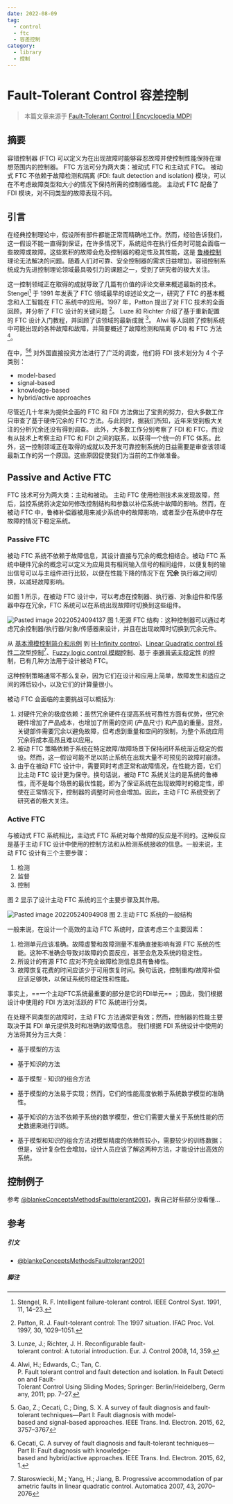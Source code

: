 ```yaml
---
date: 2022-08-09
tag:
  - control
  - ftc
  - 容差控制
category:
  - library
  - 控制
---
```



# Fault-Tolerant Control 容差控制

> 本篇文章来源于 [Fault-Tolerant Control | Encyclopedia MDPI](https://encyclopedia.pub/entry/2328)

## 摘要

容错控制器 (FTC) 可以定义为在出现故障时能够容忍故障并使控制性能保持在理想范围内的控制器。
FTC 方法可分为两大类：被动式 FTC 和主动式 FTC。
被动式 FTC 不依赖于故障检测和隔离 (FDI: fault detection and isolation) 模块，可以在不考虑故障类型和大小的情况下保持所需的控制器性能。
主动式 FTC 配备了 FDI 模块，对不同类型的故障表现不同。

## 引言

在经典控制理论中，假设所有部件都能正常而精确地工作。然而，经验告诉我们，这一假设不能一直得到保证，在许多情况下，系统组件在执行任务时可能会面临一些故障或故障。这些累积的故障会危及控制器的稳定性及其性能，这是 [鲁棒控制](.//) 理论无法解决的问题。随着人们对可靠、安全控制器的需求日益增加，容错控制系统成为先进控制理论领域最具吸引力的课题之一，受到了研究者的极大关注。

这一控制领域正在取得的成就导致了几篇有价值的评论文章来概述最新的技术。
Stengel[^1] 于 1991 年发表了 FTC 领域最早的综述论文之一，研究了 FTC 的基本概念和人工智能在 FTC 系统中的应用。1997 年，Patton 提出了对 FTC 技术的全面回顾，并分析了 FTC 设计的关键问题 [^2]。
Luze 和 Richter 介绍了基于重新配置的 FTC 设计入门教程，并回顾了该领域的最新成就 [^3]。
Alwi 等人回顾了控制系统中可能出现的各种故障和故障，并简要概述了故障检测和隔离 (FDI) 和 FTC 方法 [^4]。

在中，[^5][^6] 对外国直接投资方法进行了广泛的调查，他们将 FDI 技术划分为 4 个子类别：

- model-based
- signal-based
- knowledge-based
- hybrid/active approaches

尽管近几十年来为提供全面的 FTC 和 FDI 方法做出了宝贵的努力，但大多数工作只审查了基于硬件冗余的 FTC 方法。与此同时，据我们所知，近年来受到极大关注的分析冗余还没有得到调查。
此外，大多数工作分别考察了 FDI 和 FTC，而没有从技术上考察主动 FTC 和 FDI 之间的联系，以获得一个统一的 FTC 体系。此外，这一控制领域正在取得的成就以及开发可靠控制系统的日益需要是审查该领域最新工作的另一个原因。这些原因促使我们为当前的工作做准备。

## Passive and Active FTC

FTC 技术可分为两大类：主动和被动。
主动 FTC 使用检测技术来发现故障，然后，监控系统将决定如何修改控制结构和参数以补偿系统中故障的影响。然而，在被动 FTC 中，鲁棒补偿器被用来减少系统中的故障影响，或者至少在系统中存在故障的情况下稳定系统。

### Passive FTC

被动 FTC 系统不依赖于故障信息，其设计直接与冗余的概念相结合。被动 FTC 系统中硬件冗余的概念可以定义为应用具有相同输入信号的相同组件，以便复制的输出信号可以与主组件进行比较，以便在性能下降的情况下在 **冗余** 执行器之间切换，以减轻故障影响。

如图 1 所示，在被动 FTC 设计中，可以考虑在控制器、执行器、对象组件和传感器中存在冗余，FTC 系统可以在系统出现故障时切换到这些组件。

![Pasted image 20220524094137](./assets/Pasted-image-20220524094137.png)
图 1.无源 FTC 结构：这种控制器可以通过考虑冗余控制器/执行器/对象/传感器来设计，并且在出现故障时切换到冗余元件。

从 [基本滑模控制简介和示例](./非线性控制/滑模控制/基本滑模控制简介和示例.md) 到 [H-Infinity control](./H-Infinity-control.md)、[Linear Quadratic control 线性二次型控制](./Linear-Quadratic-control-线性二次型控制.md)[^7]、[Fuzzy logic control 模糊控制](./Fuzzy-logic-control-模糊控制.md)、基于 [李雅普诺夫稳定性](./李雅普诺夫稳定性.md) 的控制，已有几种方法用于设计被动 FTC。

这种控制策略通常不那么复杂，因为它们在设计和应用上简单，故障发生和适应之间的滞后较小，以及它们的计算量很小。

被动 FTC 会面临的主要挑战可以概括为:
1. 对硬件冗余的极度依赖：虽然冗余硬件在提高系统可靠性方面有优势，但冗余硬件增加了产品成本，也增加了所需的空间 (产品尺寸) 和产品的重量。显然，关键部件需要冗余以避免故障，但考虑到重量和空间的限制，为整个系统应用冗余将成本高昂且难以应用。
2. 被动 FTC 策略依赖于系统在特定故障/故障场景下保持闭环系统渐近稳定的假设。然而，这一假设可能不足以防止系统在出现大量不可预见的故障时崩溃。
3. 由于在被动 FTC 设计中，需要同时考虑正常和故障情况，在性能方面，它们比主动 FTC 设计更为保守。换句话说，被动 FTC 系统关注的是系统的鲁棒性，而不是每个场景的最优性能，即为了保证系统在出现故障时的稳定性，即使在正常情况下，控制器的调整时间也会增加。因此，主动 FTC 系统受到了研究者的极大关注。

### Active FTC

与被动式 FTC 系统相比，主动式 FTC 系统对每个故障的反应是不同的。这种反应是基于主动 FTC 设计中使用的控制方法和从检测系统接收的信息。一般来说，主动 FTC 设计有三个主要步骤：
1. 检测
2. 监督
3. 控制

图 2 显示了设计主动 FTC 系统的三个主要步骤及其作用。

![Pasted image 20220524094908](./assets/Pasted-image-20220524094908.png)
图 2.主动 FTC 系统的一般结构

一般来说，在设计一个高效的主动 FTC 系统时，应该考虑三个主要因素：
1. 检测单元应该准确。故障虚警和故障测量不准确直接影响有源 FTC 系统的性能。这种不准确会导致对故障的负面反应，甚至会危及系统的稳定性。
2. 所设计的有源 FTC 应对不完全故障检测信息具有鲁棒性。
3. 故障恢复花费的时间应该少于可用恢复时间。换句话说，控制重构/故障补偿应该足够快，以保证系统的稳定性和性能。

事实上，==一个主动FTC系统最重要的部分是它的FDI单元== ；因此，我们根据设计中使用的 FDI 方法对活跃的 FTC 系统进行分类。

在处理不同类型的故障时，主动 FTC 方法通常更有效；然而，控制器的性能主要取决于其 FDI 单元提供及时和准确的故障信息。
我们根据 FDI 系统设计中使用的方法将其分为三大类：
- 基于模型的方法
- 基于知识的方法
- 基于模型 - 知识的组合方法

- 基于模型的方法易于实现；然而，它们的性能高度依赖于系统数学模型的准确性。
- 基于知识的方法不依赖于系统的数学模型，但它们需要大量关于系统性能的历史数据来进行训练。
- 基于模型和知识的组合方法对模型精度的依赖性较小，需要较少的训练数据；但是，设计复杂性会增加，设计人员应该了解这两种方法，才能设计出高效的系统。

## 控制例子

参考 [@blankeConceptsMethodsFaulttolerant2001](.//)，我自己好些部分没看懂…


## 参考

##### 引文

- [@blankeConceptsMethodsFaulttolerant2001](.//)

##### 脚注

[^1]: Stengel, R. F. Intelligent failure-tolerant control. IEEE Control Syst. 1991, 11, 14–23.
[^2]: Patton, R. J. Fault-tolerant control: The 1997 situation. IFAC Proc. Vol. 1997, 30, 1029–1051.
[^3]: Lunze, J.; Richter, J. H. Reconfigurable fault-tolerant control: A tutorial introduction. Eur. J. Control 2008, 14, 359.
[^4]: Alwi, H.; Edwards, C.; Tan, C. P. Fault tolerant control and fault detection and isolation. In Fault Detection and Fault-Tolerant Control Using Sliding Modes; Springer: Berlin/Heidelberg, Germany, 2011; pp. 7–27.
[^5]: Gao, Z.; Cecati, C.; Ding, S. X. A survey of fault diagnosis and fault-tolerant techniques—Part I: Fault diagnosis with model-based and signal-based approaches. IEEE Trans. Ind. Electron. 2015, 62, 3757–3767
[^6]: Cecati, C. A survey of fault diagnosis and fault-tolerant techniques—Part II: Fault diagnosis with knowledge-based and hybrid/active approaches. IEEE Trans. Ind. Electron. 2015, 62, 1.
[^7]: Staroswiecki, M.; Yang, H.; Jiang, B. Progressive accommodation of parametric faults in linear quadratic control. Automatica 2007, 43, 2070–2076
